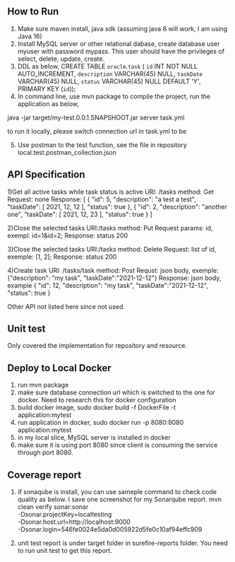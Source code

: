 ## How to Run

1) Make sure maven install, java sdk (assuming java 8 will work, I am using Java 16)
2) Install MySQL server or other relational dabase, create database user myuser with password mypass. This user should have the privileges of select, delete, update, create.
3) DDL as below,
CREATE TABLE `oracle`.`task` (
  `id` INT NOT NULL AUTO_INCREMENT,
  `description` VARCHAR(45) NULL,
  `taskDate` VARCHAR(45) NULL,
  `status` VARCHAR(45) NULL DEFAULT 'Y',
  PRIMARY KEY (`id`));
 4) In command line, use mvn package to compile the project, run the application as below,
 
 java -jar target/my-test.0.0.1.SNAPSHOOT.jar server task.yml
 
 to run it locally, please switch connection url in task.yml to be 
 
 5) Use postman to the test function, see the file in repository local.test.postman_collection.json
 
## API Specification

1)Get all active tasks while task status is active
URI: /tasks
method: Get
Request: none
Response: 
[
    {
        "id": 5,
        "description": "a test a test",
        "taskDate": [
            2021,
            12,
            12
        ],
        "status": true
    },
    {
        "id": 2,
        "description": "another one",
        "taskDate": [
            2021,
            12,
            23
        ],
        "status": true
    }
]

2)Close the selected tasks
URI:/tasks
method: Put
Request params: id, exempl: id=1&id=2;
Response: status 200

3)Close the selected tasks
URI:/tasks
method: Delete
Request: list of id, exemple: [1, 2];
Response: status 200

4)Create task
URI: /tasks/task
method: Post
Requst: json body, exemple:{"description": "my task", "taskDate":"2021-12-12"}
Response: json body, example
	{
		"id": 12,
		"description": 
		"my task", 
		"taskDate":"2021-12-12",
		"status": true
	}
	
Other API not listed here since not used.
 
## Unit test
 
 Only covered the implementation for repository and resource.
 
## Deploy to Local Docker

1) run mvn package
2) make sure database connection url which is switched to the one for docker. Need to research this for docker configuration
3) build docker image, sudo docker build -f DockerFile -t application:mytest
4) run application in docker, sudo docker run -p 8080:8080 application:mytest
5) in my local slice, MySQL server is installed in docker
6) make sure it is using port 8080 since client is consuming the service through port 8080.

## Coverage report

1) if sonaqube is install, you can use sameple command to check code quality as below. I save one screenshot for my Sonarqube report.
	mvn clean verify sonar:sonar \
  -Dsonar.projectKey=localtesting \
  -Dsonar.host.url=http://localhost:9000 \
  -Dsonar.login=546fe0024e5da0d005922d5fe0c10af94effc909
 
 2) unit test report is under target folder in surefire-reports folder. You need to run unit test to get this report.
	
 
 